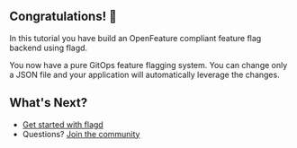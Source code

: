 
## Congratulations! 🎉
In this tutorial you have build an OpenFeature compliant feature flag backend using flagd.

You now have a pure GitOps feature flagging system. You can change only a JSON file and your application will automatically leverage the changes.

## What's Next?

- [Get started with flagd](https://github.com/open-feature/flagd)
- Questions? [Join the community](https://docs.openfeature.dev/community/)
